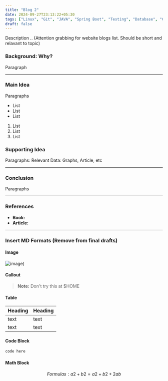 ```yaml
---
title: "Blog 2"
date: 2024-09-27T23:13:22+05:30
tags: ["Linux", "Git", "JAVA", "Spring Boot", "Testing", "Database", "CI/CD"]
draft: false
---
```


Description .. (Attention grabbing for website blogs list. Should be short and relavant to topic)

### Background: Why?

Paragraph

***

### Main Idea

Paragraphs

- List
- List
- List

1. List
2. List
3. List

### Supporting Idea

Paragraphs: Relevant Data: Graphs, Article, etc

***

### Conclusion

Paragraphs

***

### References

- **Book:**
- **Article:**

***

### Insert MD Formats (Remove from final drafts)

#### Image

![image](/personal-website/images/blogs/2024/IMAGE_NAME))

#### Callout

> **Note:** Don't try this at $HOME

#### Table

| Heading | Heading |
| ------- | ------- |
| text    | text    |
| text    | text    |

#### Code Block

```bash
code here
```

#### Math Block

$$
Formulas: a2 + b2 = a2 + b2 + 2ab
$$
